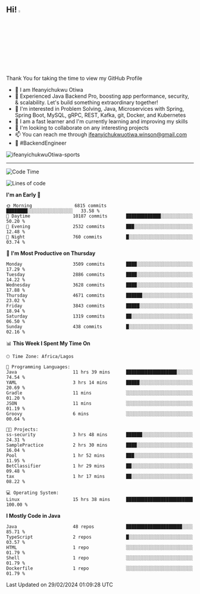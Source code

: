 <!-- BLOG-POST-LIST:START --><!-- BLOG-POST-LIST:END -->

## Hi! <img src="https://media.giphy.com/media/hvRJCLFzcasrR4ia7z/giphy.gif" width="4%"> 

Thank You for taking the time to view my GitHub Profile

- 👋 I am Ifeanyichukwu Otiwa
- 🚀 Experienced Java Backend Pro, boosting app performance, security, & scalability. Let's build something extraordinary together!
- 👀 I'm interested in Problem Solving, Java, Microservices with Spring, Spring Boot, MySQL, gRPC, REST, Kafka, git, Docker, and Kubernetes
- 🌱 I am a fast learner and I'm currently learning and improving my skills
- 💞️ I'm looking to collaborate on any interesting projects
- 📫 You can reach me through ifeanyichukwuotiwa.winson@gmail.com
- 🚀 #BackendEngineer

<p align="left" marginTop="10px"> <img src="https://komarev.com/ghpvc/?username=ifeanyichukwuOtiwa-sports&label=Profile%20views&color=0e75b6&style=for-the-badge" alt="ifeanyichukwuOtiwa-sports" /> </p>

***

<!--START_SECTION:waka-->
![Code Time](http://img.shields.io/badge/Code%20Time-2%2C281%20hrs%2058%20mins-blue)

![Lines of code](https://img.shields.io/badge/From%20Hello%20World%20I%27ve%20Written-4.3%20million%20lines%20of%20code-blue)

**I'm an Early 🐤** 

```text
🌞 Morning                6815 commits        ████████░░░░░░░░░░░░░░░░░   33.58 % 
🌆 Daytime                10187 commits       █████████████░░░░░░░░░░░░   50.20 % 
🌃 Evening                2532 commits        ███░░░░░░░░░░░░░░░░░░░░░░   12.48 % 
🌙 Night                  760 commits         █░░░░░░░░░░░░░░░░░░░░░░░░   03.74 % 
```
📅 **I'm Most Productive on Thursday** 

```text
Monday                   3509 commits        ████░░░░░░░░░░░░░░░░░░░░░   17.29 % 
Tuesday                  2886 commits        ████░░░░░░░░░░░░░░░░░░░░░   14.22 % 
Wednesday                3628 commits        ████░░░░░░░░░░░░░░░░░░░░░   17.88 % 
Thursday                 4671 commits        ██████░░░░░░░░░░░░░░░░░░░   23.02 % 
Friday                   3843 commits        █████░░░░░░░░░░░░░░░░░░░░   18.94 % 
Saturday                 1319 commits        ██░░░░░░░░░░░░░░░░░░░░░░░   06.50 % 
Sunday                   438 commits         █░░░░░░░░░░░░░░░░░░░░░░░░   02.16 % 
```


📊 **This Week I Spent My Time On** 

```text
🕑︎ Time Zone: Africa/Lagos

💬 Programming Languages: 
Java                     11 hrs 39 mins      ███████████████████░░░░░░   74.54 % 
YAML                     3 hrs 14 mins       █████░░░░░░░░░░░░░░░░░░░░   20.69 % 
Gradle                   11 mins             ░░░░░░░░░░░░░░░░░░░░░░░░░   01.20 % 
JSON                     11 mins             ░░░░░░░░░░░░░░░░░░░░░░░░░   01.19 % 
Groovy                   6 mins              ░░░░░░░░░░░░░░░░░░░░░░░░░   00.64 % 

🐱‍💻 Projects: 
ss-security              3 hrs 48 mins       ██████░░░░░░░░░░░░░░░░░░░   24.31 % 
SamplePractice           2 hrs 30 mins       ████░░░░░░░░░░░░░░░░░░░░░   16.04 % 
Pool                     1 hr 52 mins        ███░░░░░░░░░░░░░░░░░░░░░░   11.95 % 
BetClassifier            1 hr 29 mins        ██░░░░░░░░░░░░░░░░░░░░░░░   09.48 % 
tax                      1 hr 17 mins        ██░░░░░░░░░░░░░░░░░░░░░░░   08.22 % 

💻 Operating System: 
Linux                    15 hrs 38 mins      █████████████████████████   100.00 % 
```

**I Mostly Code in Java** 

```text
Java                     48 repos            █████████████████████░░░░   85.71 % 
TypeScript               2 repos             █░░░░░░░░░░░░░░░░░░░░░░░░   03.57 % 
HTML                     1 repo              ░░░░░░░░░░░░░░░░░░░░░░░░░   01.79 % 
Shell                    1 repo              ░░░░░░░░░░░░░░░░░░░░░░░░░   01.79 % 
Dockerfile               1 repo              ░░░░░░░░░░░░░░░░░░░░░░░░░   01.79 % 
```




 Last Updated on 29/02/2024 01:09:28 UTC
<!--END_SECTION:waka-->

<!--
<p align="center">
![trophy](https://github-profile-trophy.vercel.app/?username=ifeanyichukwuOtiwa-sports&theme=onedark) (https://github.com/ryo-ma/github-profile-trophy)
</p>
-->

<!---
ifeanyi-otiwa/ifeanyi-otiwa is a ✨ special ✨ repository because its `README.md` (this file) appears on your GitHub profile.
You can click the Preview link to take a look at your changes.
--->

